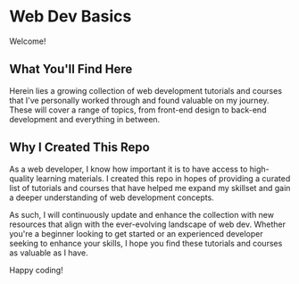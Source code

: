 # Web Dev Basics
Welcome!

## What You'll Find Here
Herein lies a growing collection of web development tutorials and courses that I've personally worked through and found valuable on my journey. These will cover a range of topics, from front-end design to back-end development and everything in between. 

## Why I Created This Repo
As a web developer, I know how important it is to have access to high-quality learning materials. I created this repo in hopes of providing a curated list of tutorials and courses that have helped me expand my skillset and gain a deeper understanding of web development concepts.

As such, I will continuously update and enhance the collection with new resources that align with the ever-evolving landscape of web dev. Whether you're a beginner looking to get started or an experienced developer seeking to enhance your skills, I hope you find these tutorials and courses as valuable as I have.

Happy coding!
